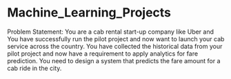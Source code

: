 # Machine_Learning_Projects
Problem Statement:
You are a cab rental start-up company like Uber and You have successfully run the pilot project and now want to launch your cab service across the country.
You have collected the historical data from your pilot project and now have a requirement to apply analytics for fare prediction.
You need to design a system that predicts the fare amount for a cab ride in the city.
